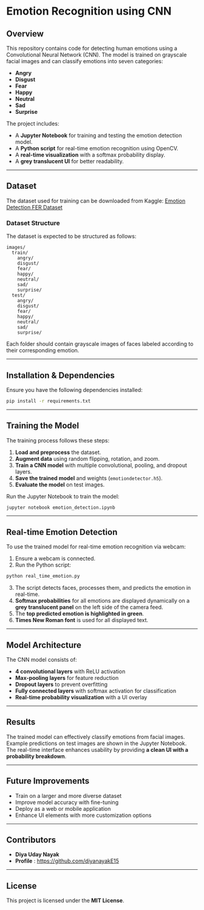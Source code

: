 # Emotion Recognition using CNN

## Overview
This repository contains code for detecting human emotions using a Convolutional Neural Network (CNN). The model is trained on grayscale facial images and can classify emotions into seven categories:

- **Angry**
- **Disgust**
- **Fear**
- **Happy**
- **Neutral**
- **Sad**
- **Surprise**

The project includes:
- A **Jupyter Notebook** for training and testing the emotion detection model.
- A **Python script** for real-time emotion recognition using OpenCV.
- A **real-time visualization** with a softmax probability display.
- A **grey translucent UI** for better readability.

---

## Dataset
The dataset used for training can be downloaded from Kaggle:
[Emotion Detection FER Dataset](https://www.kaggle.com/datasets/ananthu017/emotion-detection-fer)

### Dataset Structure
The dataset is expected to be structured as follows:
```
images/
  train/
    angry/
    disgust/
    fear/
    happy/
    neutral/
    sad/
    surprise/
  test/
    angry/
    disgust/
    fear/
    happy/
    neutral/
    sad/
    surprise/
```
Each folder should contain grayscale images of faces labeled according to their corresponding emotion.

---

## Installation & Dependencies
Ensure you have the following dependencies installed:
```bash
pip install -r requirements.txt
```

---

## Training the Model
The training process follows these steps:
1. **Load and preprocess** the dataset.
2. **Augment data** using random flipping, rotation, and zoom.
3. **Train a CNN model** with multiple convolutional, pooling, and dropout layers.
4. **Save the trained model** and weights (`emotiondetector.h5`).
5. **Evaluate the model** on test images.

Run the Jupyter Notebook to train the model:
```bash
jupyter notebook emotion_detection.ipynb
```

---

## Real-time Emotion Detection
To use the trained model for real-time emotion recognition via webcam:
1. Ensure a webcam is connected.
2. Run the Python script:
```bash
python real_time_emotion.py
```
3. The script detects faces, processes them, and predicts the emotion in real-time.
4. **Softmax probabilities** for all emotions are displayed dynamically on a **grey translucent panel** on the left side of the camera feed.
5. The **top predicted emotion is highlighted in green**.
6. **Times New Roman font** is used for all displayed text.

---

## Model Architecture
The CNN model consists of:
- **4 convolutional layers** with ReLU activation
- **Max-pooling layers** for feature reduction
- **Dropout layers** to prevent overfitting
- **Fully connected layers** with softmax activation for classification
- **Real-time probability visualization** with a UI overlay

---

## Results
The trained model can effectively classify emotions from facial images. Example predictions on test images are shown in the Jupyter Notebook. The real-time interface enhances usability by providing **a clean UI with a probability breakdown**.

---

## Future Improvements
- Train on a larger and more diverse dataset
- Improve model accuracy with fine-tuning
- Deploy as a web or mobile application
- Enhance UI elements with more customization options
---


## Contributors
- **Diya Uday Nayak** 
- **Profile** : https://github.com/diyanayakE15

---

## License
This project is licensed under the **MIT License**.

